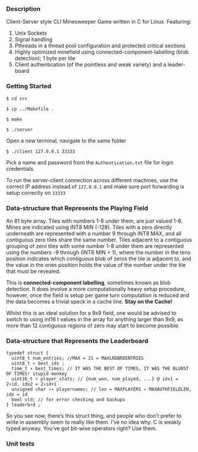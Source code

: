### Description

Client-Server style CLI Minesweeper Game written in C for Linux. Featuring:

1. Unix Sockets
2. Signal handling
3. Pthreads in a thread pool configuration and protected critical sections
4. Highly optimized minefield using connected-component-labelling (blob detection); 1 byte per tile
5. Client authentication (of the pointless and weak variety) and a leader-board

### Getting Started

`$ cd src`

`$ cp ../Makefile .`

`$ make`

`$ ./server`

Open a new terminal, navigate to the same folder

`$ ./client 127.0.0.1 33333`

Pick a name and password from the `Authentication.txt` file for login credentials.

To run the server-client connection across different machines, use the correct IP address instead of `127.0.0.1` and make sure port forwarding is setup correctly on `33333`

### Data-structure that Represents the Playing Field

An 81 byte array. Tiles with numbers 1-8 under them, are just valued 1-8. Mines are indicated using INT8 MIN (-128). Tiles with a zero directly underneath are represented with a number 9 through INT8 MAX, and all contiguous zero tiles share the same number. Tiles adjacent to a contiguous grouping of zero tiles with some number 1-8 under them are represented using the numbers -9 through (INT8 MIN + 1), where the number in the tens position indicates which contiguous blob of zeros the tile is adjacent to, and the value in the ones position holds the value of the number under the tile that must be revealed.

This is **connected-component labelling**, sometimes known as blob detection. It does involve a more computationally heavy setup procedure, however, once the field is setup per game turn computation is reduced and the data becomes a trivial speck in a cache line. **Stay on the Cache!**

Whilst this is an ideal solution for a 9x9 field, one would be advised to switch to using int16 t values in the array for anything larger than 9x9, as more than 12 contiguous regions of zero may start to become possible.

### Data-structure that Represents the Leaderboard

```
typedef struct {
  uint8_t num_entries; //MAX = 21 = MAXLRDBRDENTRIES
  uint8_t ∗ best_ids ;
  time_t ∗ best_times; // IT WAS THE BEST OF TIMES, IT WAS THE BLURST OF TIMES! stupid monkey
  uint16_t ∗ player_stats; // {num_won, num_played, ...} @ idx1 = 2∗id, idx2 = 2∗id+1
  unsigned char ∗∗ playernames; // len = MAXPLAYERS ∗ MAXAUTHFIELDLEN, idx = id
  bool vld; // for error checking and backups
} leaderbrd ;
```
So you see now, there’s this struct thing, and people who don’t prefer to write in assembly seem to really like them. I’ve no idea why. C is weakly typed anyway. You’ve got bit-wise operators right? Use them.

### Unit tests
